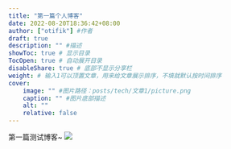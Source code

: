 ```yaml
---
title: "第一篇个人博客"
date: 2022-08-20T18:36:42+08:00
author: ["otifik"] #作者
draft: true
description: "" #描述
showToc: true # 显示目录
TocOpen: true # 自动展开目录
disableShare: true # 底部不显示分享栏
weight: # 输入1可以顶置文章，用来给文章展示排序，不填就默认按时间排序
cover:
    image: "" #图片路径：posts/tech/文章1/picture.png
    caption: "" #图片底部描述
    alt: ""
    relative: false
---
```


第一篇测试博客~
![](fml001-2.png)